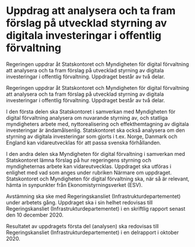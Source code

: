 # Uppdrag att analysera och ta fram förslag på utvecklad styrning av digitala investeringar i offentlig förvaltning

Regeringen uppdrar åt Statskontoret och Myndigheten för digital förvaltning att analysera och ta fram förslag på utvecklad styrning av digitala investeringar i offentlig förvaltning. Uppdraget består av två delar.

Regeringen uppdrar åt Statskontoret och Myndigheten för digital förvaltning att analysera och ta fram förslag på utvecklad styrning av digitala investeringar i offentlig förvaltning. Uppdraget består av två delar.

I den första delen ska Statskontoret i samverkan med Myndigheten för digital förvaltning analysera om nuvarande styrning av, och statliga myndigheters arbete med, nyttorealisering och effekthemtagning av digitala investeringar är ändamålsenlig. Statskontoret ska också analysera om den styrning av digitala investeringar som gjorts i t.ex. Norge, Danmark och England kan vidareutvecklas för att passa svenska förhållanden.

I den andra delen ska Myndigheten för digital förvaltning i samverkan med Statskontoret lämna förslag på hur regeringens styrning och myndigheternas arbete kan vidareutvecklas. Uppdraget ska utföras i enlighet med vad som anges under rubriken Närmare om uppdraget. Statskontoret och Myndigheten för digital förvaltning ska, när så är relevant, hämta in synpunkter från Ekonomistyrningsverket (ESV).

Avstämning ska ske med Regeringskansliet (Infrastrukturdepartementet) under arbetets gång. Uppdraget ska i sin helhet redovisas till Regeringskansliet (Infrastrukturdepartementet) i en skriftlig rapport senast den 10 december 2020.

Resultatet av uppdragets första del (analysen) ska redovisas till Regeringskansliet (Infrastrukturdepartementet) i en delrapport i oktober 2020.

